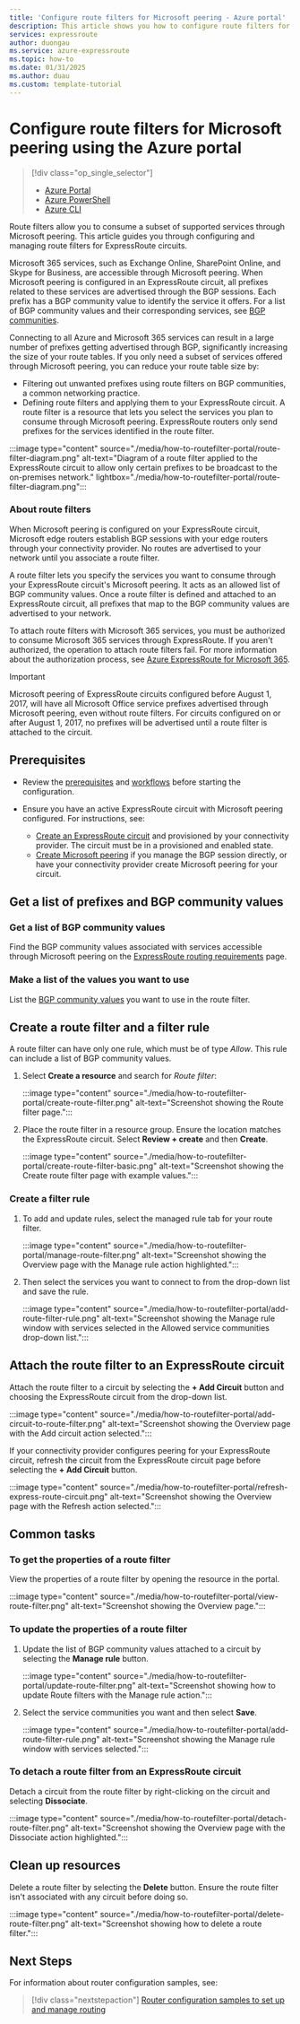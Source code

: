 ```yaml
---
title: 'Configure route filters for Microsoft peering - Azure portal'
description: This article shows you how to configure route filters for Microsoft peering using the Azure portal.
services: expressroute
author: duongau
ms.service: azure-expressroute
ms.topic: how-to
ms.date: 01/31/2025
ms.author: duau
ms.custom: template-tutorial
---
```

# Configure route filters for Microsoft peering using the Azure portal

> [!div class="op_single_selector"]
> * [Azure Portal](how-to-routefilter-portal.md)
> * [Azure PowerShell](how-to-routefilter-powershell.md)
> * [Azure CLI](how-to-routefilter-cli.md)
> 

Route filters allow you to consume a subset of supported services through Microsoft peering. This article guides you through configuring and managing route filters for ExpressRoute circuits.

Microsoft 365 services, such as Exchange Online, SharePoint Online, and Skype for Business, are accessible through Microsoft peering. When Microsoft peering is configured in an ExpressRoute circuit, all prefixes related to these services are advertised through the BGP sessions. Each prefix has a BGP community value to identify the service it offers. For a list of BGP community values and their corresponding services, see [BGP communities](expressroute-routing.md#bgp).

Connecting to all Azure and Microsoft 365 services can result in a large number of prefixes getting advertised through BGP, significantly increasing the size of your route tables. If you only need a subset of services offered through Microsoft peering, you can reduce your route table size by:

* Filtering out unwanted prefixes using route filters on BGP communities, a common networking practice.
* Defining route filters and applying them to your ExpressRoute circuit. A route filter is a resource that lets you select the services you plan to consume through Microsoft peering. ExpressRoute routers only send prefixes for the services identified in the route filter.

:::image type="content" source="./media/how-to-routefilter-portal/route-filter-diagram.png" alt-text="Diagram of a route filter applied to the ExpressRoute circuit to allow only certain prefixes to be broadcast to the on-premises network." lightbox="./media/how-to-routefilter-portal/route-filter-diagram.png":::

### About route filters

When Microsoft peering is configured on your ExpressRoute circuit, Microsoft edge routers establish BGP sessions with your edge routers through your connectivity provider. No routes are advertised to your network until you associate a route filter.

A route filter lets you specify the services you want to consume through your ExpressRoute circuit's Microsoft peering. It acts as an allowed list of BGP community values. Once a route filter is defined and attached to an ExpressRoute circuit, all prefixes that map to the BGP community values are advertised to your network.

To attach route filters with Microsoft 365 services, you must be authorized to consume Microsoft 365 services through ExpressRoute. If you aren't authorized, the operation to attach route filters fail. For more information about the authorization process, see [Azure ExpressRoute for Microsoft 365](/microsoft-365/enterprise/azure-expressroute).

> [!IMPORTANT]
> Microsoft peering of ExpressRoute circuits configured before August 1, 2017, will have all Microsoft Office service prefixes advertised through Microsoft peering, even without route filters. For circuits configured on or after August 1, 2017, no prefixes will be advertised until a route filter is attached to the circuit.

## Prerequisites

- Review the [prerequisites](expressroute-prerequisites.md) and [workflows](expressroute-workflows.md) before starting the configuration.

- Ensure you have an active ExpressRoute circuit with Microsoft peering configured. For instructions, see:
    - [Create an ExpressRoute circuit](expressroute-howto-circuit-portal-resource-manager.md) and provisioned by your connectivity provider. The circuit must be in a provisioned and enabled state.
    - [Create Microsoft peering](expressroute-howto-routing-portal-resource-manager.md) if you manage the BGP session directly, or have your connectivity provider create Microsoft peering for your circuit.

## Get a list of prefixes and BGP community values

### Get a list of BGP community values

Find the BGP community values associated with services accessible through Microsoft peering on the [ExpressRoute routing requirements](expressroute-routing.md) page.

### Make a list of the values you want to use

List the [BGP community values](expressroute-routing.md#bgp) you want to use in the route filter.

## Create a route filter and a filter rule

A route filter can have only one rule, which must be of type *Allow*. This rule can include a list of BGP community values.

1. Select **Create a resource** and search for *Route filter*:

    :::image type="content" source="./media/how-to-routefilter-portal/create-route-filter.png" alt-text="Screenshot showing the Route filter page.":::

1. Place the route filter in a resource group. Ensure the location matches the ExpressRoute circuit. Select **Review + create** and then **Create**.

    :::image type="content" source="./media/how-to-routefilter-portal/create-route-filter-basic.png" alt-text="Screenshot showing the Create route filter page with example values.":::

### Create a filter rule

1. To add and update rules, select the managed rule tab for your route filter.

    :::image type="content" source="./media/how-to-routefilter-portal/manage-route-filter.png" alt-text="Screenshot showing the Overview page with the Manage rule action highlighted.":::

1. Then select the services you want to connect to from the drop-down list and save the rule.

    :::image type="content" source="./media/how-to-routefilter-portal/add-route-filter-rule.png" alt-text="Screenshot showing the Manage rule window with services selected in the Allowed service communities drop-down list.":::

## Attach the route filter to an ExpressRoute circuit

Attach the route filter to a circuit by selecting the **+ Add Circuit** button and choosing the ExpressRoute circuit from the drop-down list.

:::image type="content" source="./media/how-to-routefilter-portal/add-circuit-to-route-filter.png" alt-text="Screenshot showing the Overview page with the Add circuit action selected.":::

If your connectivity provider configures peering for your ExpressRoute circuit, refresh the circuit from the ExpressRoute circuit page before selecting the **+ Add Circuit** button.

:::image type="content" source="./media/how-to-routefilter-portal/refresh-express-route-circuit.png" alt-text="Screenshot showing the Overview page with the Refresh action selected.":::

## Common tasks

### To get the properties of a route filter

View the properties of a route filter by opening the resource in the portal.

:::image type="content" source="./media/how-to-routefilter-portal/view-route-filter.png" alt-text="Screenshot showing the Overview page.":::

### To update the properties of a route filter

1. Update the list of BGP community values attached to a circuit by selecting the **Manage rule** button.

    :::image type="content" source="./media/how-to-routefilter-portal/update-route-filter.png" alt-text="Screenshot showing how to update Route filters with the Manage rule action.":::

1. Select the service communities you want and then select **Save**.

    :::image type="content" source="./media/how-to-routefilter-portal/add-route-filter-rule.png" alt-text="Screenshot showing the Manage rule window with services selected.":::

### To detach a route filter from an ExpressRoute circuit

Detach a circuit from the route filter by right-clicking on the circuit and selecting **Dissociate**.

:::image type="content" source="./media/how-to-routefilter-portal/detach-route-filter.png" alt-text="Screenshot showing the Overview page with the Dissociate action highlighted.":::

## Clean up resources

Delete a route filter by selecting the **Delete** button. Ensure the route filter isn't associated with any circuit before doing so.

:::image type="content" source="./media/how-to-routefilter-portal/delete-route-filter.png" alt-text="Screenshot showing how to delete a route filter.":::

## Next Steps

For information about router configuration samples, see:

> [!div class="nextstepaction"]
> [Router configuration samples to set up and manage routing](expressroute-config-samples-routing.md)
